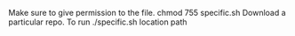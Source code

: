 Make sure to give permission to the file. chmod 755 specific.sh
Download a particular repo.
To run ./specific.sh location path
